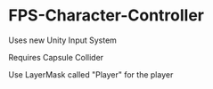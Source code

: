 # FPS-Character-Controller

Uses new Unity Input System

Requires Capsule Collider

Use LayerMask called "Player" for the player
